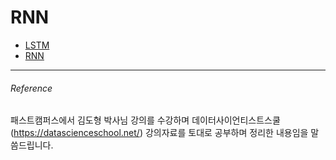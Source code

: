 # RNN

- [LSTM](https://hojisu.github.io/posts/datascience/deeplearning-text/lstm.html)
- [RNN](https://hojisu.github.io/posts/datascience/deeplearning-text/rnn.html)

___________________________________
###### Reference
패스트캠퍼스에서 김도형 박사님 강의를 수강하며 데이터사이언티스트스쿨(https://datascienceschool.net/) 강의자료를 토대로 공부하며 정리한 내용임을 말씀드립니다. 